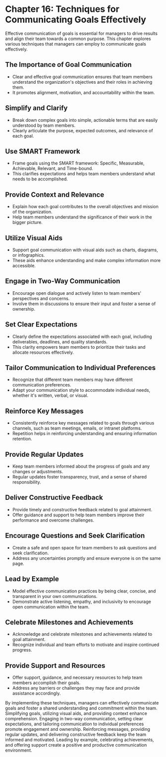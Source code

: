 Chapter 16: Techniques for Communicating Goals Effectively
==========================================================

Effective communication of goals is essential for managers to drive results and align their team towards a common purpose. This chapter explores various techniques that managers can employ to communicate goals effectively.

**The Importance of Goal Communication**
----------------------------------------

* Clear and effective goal communication ensures that team members understand the organization's objectives and their roles in achieving them.
* It promotes alignment, motivation, and accountability within the team.

**Simplify and Clarify**
------------------------

* Break down complex goals into simple, actionable terms that are easily understood by team members.
* Clearly articulate the purpose, expected outcomes, and relevance of each goal.

**Use SMART Framework**
-----------------------

* Frame goals using the SMART framework: Specific, Measurable, Achievable, Relevant, and Time-bound.
* This clarifies expectations and helps team members understand what needs to be accomplished.

**Provide Context and Relevance**
---------------------------------

* Explain how each goal contributes to the overall objectives and mission of the organization.
* Help team members understand the significance of their work in the bigger picture.

**Utilize Visual Aids**
-----------------------

* Support goal communication with visual aids such as charts, diagrams, or infographics.
* These aids enhance understanding and make complex information more accessible.

**Engage in Two-Way Communication**
-----------------------------------

* Encourage open dialogue and actively listen to team members' perspectives and concerns.
* Involve them in discussions to ensure their input and foster a sense of ownership.

**Set Clear Expectations**
--------------------------

* Clearly define the expectations associated with each goal, including deliverables, deadlines, and quality standards.
* This clarity empowers team members to prioritize their tasks and allocate resources effectively.

**Tailor Communication to Individual Preferences**
--------------------------------------------------

* Recognize that different team members may have different communication preferences.
* Adapt your communication style to accommodate individual needs, whether it's written, verbal, or visual.

**Reinforce Key Messages**
--------------------------

* Consistently reinforce key messages related to goals through various channels, such as team meetings, emails, or intranet platforms.
* Repetition helps in reinforcing understanding and ensuring information retention.

**Provide Regular Updates**
---------------------------

* Keep team members informed about the progress of goals and any changes or adjustments.
* Regular updates foster transparency, trust, and a sense of shared responsibility.

**Deliver Constructive Feedback**
---------------------------------

* Provide timely and constructive feedback related to goal attainment.
* Offer guidance and support to help team members improve their performance and overcome challenges.

**Encourage Questions and Seek Clarification**
----------------------------------------------

* Create a safe and open space for team members to ask questions and seek clarification.
* Address any uncertainties promptly and ensure everyone is on the same page.

**Lead by Example**
-------------------

* Model effective communication practices by being clear, concise, and transparent in your own communications.
* Demonstrate active listening, empathy, and inclusivity to encourage open communication within the team.

**Celebrate Milestones and Achievements**
-----------------------------------------

* Acknowledge and celebrate milestones and achievements related to goal attainment.
* Recognize individual and team efforts to motivate and inspire continued progress.

**Provide Support and Resources**
---------------------------------

* Offer support, guidance, and necessary resources to help team members accomplish their goals.
* Address any barriers or challenges they may face and provide assistance accordingly.

By implementing these techniques, managers can effectively communicate goals and foster a shared understanding and commitment within the team. Simplifying goals, utilizing visual aids, and providing context enhance comprehension. Engaging in two-way communication, setting clear expectations, and tailoring communication to individual preferences promote engagement and ownership. Reinforcing messages, providing regular updates, and delivering constructive feedback keep the team informed and motivated. Leading by example, celebrating achievements, and offering support create a positive and productive communication environment.
